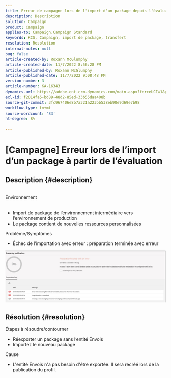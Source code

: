 ```yaml
---
title: Erreur de campagne lors de l'import d'un package depuis l'évaluation
description: Description
solution: Campaign
product: Campaign
applies-to: Campaign,Campaign Standard
keywords: KCS, Campaign, import de package, transfert
resolution: Resolution
internal-notes: null
bug: false
article-created-by: Roxann McGlumphy
article-created-date: 11/7/2022 8:56:28 PM
article-published-by: Roxann McGlumphy
article-published-date: 11/7/2022 9:08:48 PM
version-number: 3
article-number: KA-16343
dynamics-url: https://adobe-ent.crm.dynamics.com/main.aspx?forceUCI=1&pagetype=entityrecord&etn=knowledgearticle&id=8c0ff8a1-de5e-ed11-9561-6045bd006704
exl-id: f2014fa5-bd89-48d2-85ed-33b55daa408b
source-git-commit: 3fc967406e8b7a321a223bb538eb90e9d69e7b98
workflow-type: tm+mt
source-wordcount: '83'
ht-degree: 8%

---
```


# [Campagne] Erreur lors de l’import d’un package à partir de l’évaluation

## Description {#description}

<br>Environnement<br><br>
- Import de package de l’environnement intermédiaire vers l’environnement de production
- Le package contient de nouvelles ressources personnalisées

Problème/Symptômes
- Échec de l’importation avec erreur : préparation terminée avec erreur


![](assets/___333e555a-e05e-ed11-9561-6045bd006704___.jpeg)




## Résolution {#resolution}

Étapes à résoudre/contourner
- Réexporter un package sans l’entité Envois
- Importez le nouveau package

Cause
- L&#39;entité Envois n&#39;a pas besoin d&#39;être exportée. Il sera recréé lors de la publication du profil.
